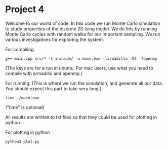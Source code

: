 # Project 4
Welcome to our world of code. In this code we run Monte Carlo simulation to study properties of the discrete 2D Ising model. We do this by running Monte Carlo cycles with random walks for our important sampling. We run various investigations for exploring the system.

For compiling:
```
g++ main.cpp src/* -I include/ -o main.exe -larmadillo -O3 -fopenmp
```
(The keys are for a run in ubuntu. For mac users, use what you need to compile with armadillo and openmp.)

For running: (This is where we run the simulation, and generate all our data. You
should expect this part to take very long.)
```
time ./main.exe
```
("time" is optional)

All results are written to txt files so that they could be used for plotting in python.

For plotting in python

```
python3 plot.py
```